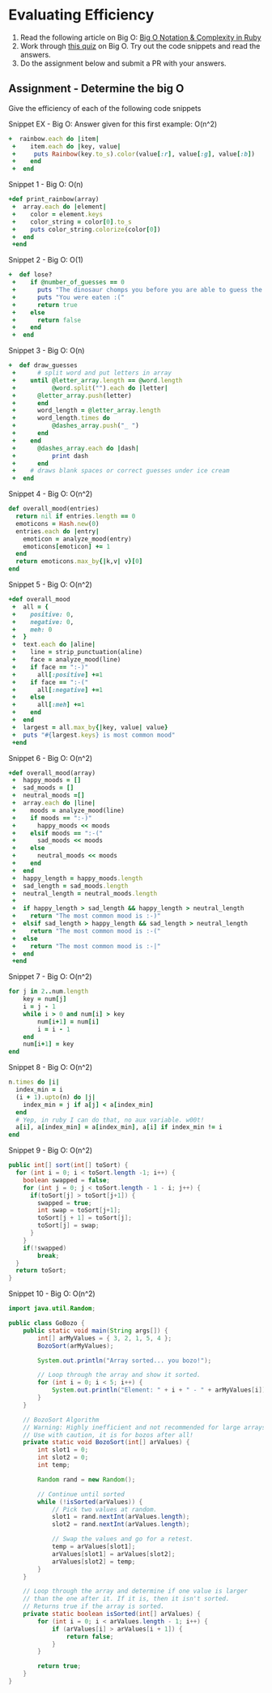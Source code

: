 # Evaluating Efficiency

1. Read the following article on Big O: [Big O Notation & Complexity in Ruby](https://samurails.com/interview/big-o-notation-complexity-ruby/)
2. Work through [this quiz](http://www.codequizzes.com/computer-science/big-o-algorithms) on Big O. Try out the code snippets and read the answers.
3. Do the assignment below and submit a PR with your answers.


## Assignment - Determine the big O
Give the efficiency of each of the following code snippets

Snippet EX - Big O: Answer given for this first example: O(n^2)
```ruby
+  rainbow.each do |item|
 +    item.each do |key, value|
 +     puts Rainbow(key.to_s).color(value[:r], value[:g], value[:b])
 +    end
 +  end
```

Snippet 1 - Big O: O(n)
```ruby
+def print_rainbow(array)
 +  array.each do |element|
 +    color = element.keys
 +    color_string = color[0].to_s
 +    puts color_string.colorize(color[0])
 +  end
 +end
```

Snippet 2 - Big O: O(1)
```ruby
+  def lose?
 +    if @number_of_guesses == 0
 +      puts "The dinosaur chomps you before you are able to guess the word, '#{ @answer_validation_array.join("") }'."
 +      puts "You were eaten :("
 +      return true
 +    else
 +      return false
 +    end
 +  end
```

Snippet 3 - Big O: O(n)
```ruby
+  def draw_guesses
 +  	# split word and put letters in array
 +    until @letter_array.length == @word.length
 +      	@word.split("").each do |letter|
 +    	@letter_array.push(letter)
 +      end
 +    	word_length = @letter_array.length
 +    	word_length.times do
 +    		@dashes_array.push("_ ")
 +    	end
 +    end
 +		@dashes_array.each do |dash|
 +			print dash
 +		end
 +    # draws blank spaces or correct guesses under ice cream
 +  end
```

Snippet 4 - Big O: O(n^2)
```ruby
def overall_mood(entries)
  return nil if entries.length == 0
  emoticons = Hash.new(0)
  entries.each do |entry|
    emoticon = analyze_mood(entry)
    emoticons[emoticon] += 1
  end
  return emoticons.max_by{|k,v| v}[0]
end
```

Snippet 5 - Big O: O(n^2)
```ruby
+def overall_mood
 +  all = {
 +    positive: 0,
 +    negative: 0,
 +    meh: 0
 +  }
 +  text.each do |aline|
 +    line = strip_punctuation(aline)
 +    face = analyze_mood(line)
 +    if face == ":-)"
 +      all[:positive] +=1
 +    if face == ":-("
 +      all[:negative] +=1
 +    else
 +      all[:meh] +=1
 +    end
 +  end
 +  largest = all.max_by{|key, value| value}
 +  puts "#{largest.keys} is most common mood"
 +end
```

Snippet 6 - Big O: O(n^2)
```ruby
+def overall_mood(array)
 +  happy_moods = []
 +  sad_moods = []
 +  neutral_moods =[]
 +  array.each do |line|
 +    moods = analyze_mood(line)
 +    if moods == ":-)"
 +      happy_moods << moods
 +    elsif moods == ":-("
 +      sad_moods << moods
 +    else
 +      neutral_moods << moods
 +    end
 +  end
 +  happy_length = happy_moods.length
 +  sad_length = sad_moods.length
 +  neutral_length = neutral_moods.length
 +
 +  if happy_length > sad_length && happy_length > neutral_length
 +    return "The most common mood is :-)"
 +  elsif sad_length > happy_length && sad_length > neutral_length
 +    return "The most common mood is :-("
 +  else
 +    return "The most common mood is :-|"
 +  end
 +end
```

Snippet 7 - Big O: O(n^2)
```ruby
for j in 2..num.length
	key = num[j]
	i = j - 1
	while i > 0 and num[i] > key
		num[i+1] = num[i]
		i = i - 1
	end
	num[i+1] = key
end
```

Snippet 8 - Big O: O(n^2)
```ruby
n.times do |i|
  index_min = i
  (i + 1).upto(n) do |j|
    index_min = j if a[j] < a[index_min]
  end
  # Yep, in ruby I can do that, no aux variable. w00t!
  a[i], a[index_min] = a[index_min], a[i] if index_min != i
end
```

Snippet 9 - Big O: O(n^2)
```java
public int[] sort(int[] toSort) {
  for (int i = 0; i < toSort.length -1; i++) {
    boolean swapped = false;
    for (int j = 0; j < toSort.length - 1 - i; j++) {
      if(toSort[j] > toSort[j+1]) {
        swapped = true;
        int swap = toSort[j+1];
        toSort[j + 1] = toSort[j];
        toSort[j] = swap;
      }
    }
    if(!swapped)
        break;
  }
  return toSort;
}
```

Snippet 10 - Big O: O(n^2)
```java
import java.util.Random;

public class GoBozo {
	public static void main(String args[]) {
		int[] arMyValues = { 3, 2, 1, 5, 4 };
		BozoSort(arMyValues);

		System.out.println("Array sorted... you bozo!");

		// Loop through the array and show it sorted.
		for (int i = 0; i < 5; i++) {
			System.out.println("Element: " + i + " - " + arMyValues[i]);
		}
	}

	// BozoSort Algorithm
	// Warning: Highly inefficient and not recommended for large arrays.
	// Use with caution, it is for bozos after all!
	private static void BozoSort(int[] arValues) {
		int slot1 = 0;
		int slot2 = 0;
		int temp;

		Random rand = new Random();

		// Continue until sorted
		while (!isSorted(arValues)) {
			// Pick two values at random.
			slot1 = rand.nextInt(arValues.length);
			slot2 = rand.nextInt(arValues.length);

			// Swap the values and go for a retest.
			temp = arValues[slot1];
			arValues[slot1] = arValues[slot2];
			arValues[slot2] = temp;
		}
	}

	// Loop through the array and determine if one value is larger
	// than the one after it. If it is, then it isn't sorted.
	// Returns true if the array is sorted.
	private static boolean isSorted(int[] arValues) {
		for (int i = 0; i < arValues.length - 1; i++) {
			if (arValues[i] > arValues[i + 1]) {
				return false;
			}
		}

		return true;
	}
}
```
